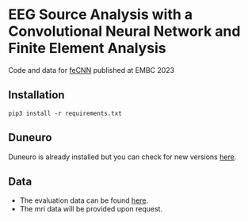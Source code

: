 # EEG Source Analysis with a Convolutional Neural Network and Finite Element Analysis
Code and data for [feCNN](https://www.sci.utah.edu/~wolters/PaperWolters/2023/DelatolasEtAl_IEEE-EMBS-Sydney-feCNN.pdf) published at EMBC 2023
## Installation
```
pip3 install -r requirements.txt
```
## Duneuro
Duneuro is already installed but you can check for new versions [here](http://duneuro.org/).
## Data
* The evaluation data can be found [here](https://mega.nz/folder/MEpARDDD#C--DP9xXELbkvgi2EM7HGg).
* The mri data will be provided upon request.
